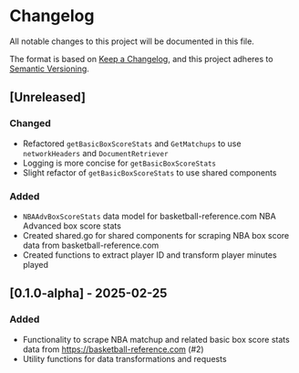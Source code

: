 # Changelog

All notable changes to this project will be documented in this file.

The format is based on [Keep a Changelog](https://keepachangelog.com/en/1.1.0/),
and this project adheres to [Semantic Versioning](https://semver.org/spec/v2.0.0.html).

## [Unreleased]
### Changed
- Refactored `getBasicBoxScoreStats` and `GetMatchups` to use `networkHeaders` and `DocumentRetriever`
- Logging is more concise for `getBasicBoxScoreStats`
- Slight refactor of `getBasicBoxScoreStats` to use shared components
### Added
- `NBAAdvBoxScoreStats` data model for basketball-reference.com NBA Advanced box score stats
- Created shared.go for shared components for scraping NBA box score data from basketball-reference.com
- Created functions to extract player ID and transform player minutes played

## [0.1.0-alpha] - 2025-02-25
### Added
- Functionality to scrape NBA matchup and related basic box score stats data from https://basketball-reference.com (#2)
- Utility functions for data transformations and requests
